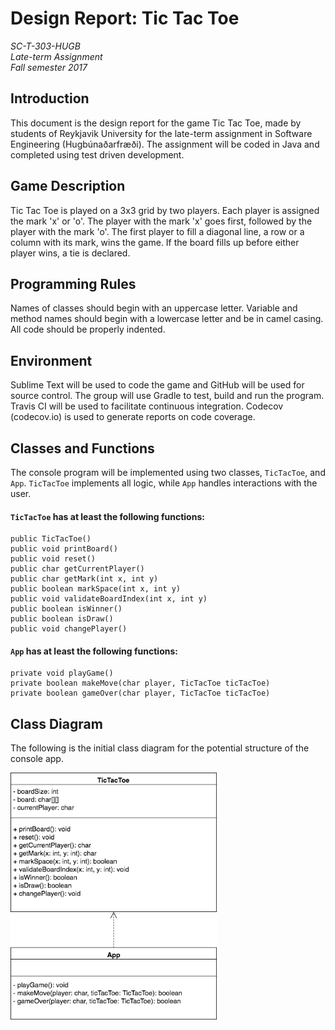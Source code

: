 
# Design Report: Tic Tac Toe
*SC-T-303-HUGB  
Late-term Assignment  
Fall semester 2017*


## Introduction
This document is the design report for the game Tic Tac Toe, made by students of Reykjavik University for the late-term assignment in Software Engineering (Hugbúnaðarfræði). The assignment will be coded in Java and completed using test driven development. 

## Game Description
Tic Tac Toe is played on a 3x3 grid by two players. Each player is assigned the mark 'x' or 'o'. The player with the mark 'x' goes first, followed by the player with the mark 'o'. The first player to fill a diagonal line, a row or a column with its mark, wins the game. If the board fills up before either player wins, a tie is declared. 

## Programming Rules
Names of classes should begin with an uppercase letter. Variable and method names should begin with a lowercase letter and be in camel casing. All code should be properly indented. 

## Environment
Sublime Text will be used to code the game and GitHub will be used for source control. The group will use Gradle to test, build and run the program. Travis CI will be used to facilitate continuous integration. Codecov (codecov.io) is used to generate reports on code coverage.

## Classes and Functions
The console program will be implemented using two classes, `TicTacToe`, and `App`. `TicTacToe` implements all logic, while `App` handles interactions with the user. 

#### `TicTacToe` has at least the following functions:
```
public TicTacToe()  
public void printBoard()
public void reset()
public char getCurrentPlayer()
public char getMark(int x, int y)
public boolean markSpace(int x, int y)
public void validateBoardIndex(int x, int y)
public boolean isWinner()
public boolean isDraw()
public void changePlayer()
```

#### `App` has at least the following functions:
```
private void playGame() 
private boolean makeMove(char player, TicTacToe ticTacToe) 
private boolean gameOver(char player, TicTacToe ticTacToe)
```


## Class Diagram
The following is the initial class diagram for the potential structure of the console app. 

<img src="https://github.com/Multiline/TicTacToe/blob/master/diagrams/classDiagram.png?raw=true" width=330>



